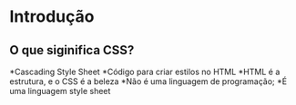 # Introdução

## O que siginifica CSS?

*Cascading Style Sheet
*Código para criar estilos no HTML
*HTML é a estrutura, e o CSS é a beleza
*Não é uma linguagem de programação;
*É uma linguagem style sheet


